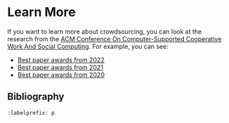 # Learn More
If you want to learn more about crowdsourcing, you can look at the research from the [ACM Conference On Computer-Supported Cooperative Work And Social Computing](https://cscw.acm.org/). For example, you can see:
- [Best paper awards from 2022](https://programs.sigchi.org/cscw/2022/awards/best-papers)
- [Best paper awards from 2021](https://programs.sigchi.org/cscw/2021/awards/best-papers)
- [Best paper awards from 2020](https://programs.sigchi.org/cscw/2020/awards/best-papers)


## Bibliography
```{bibliography} ch16_references.bib
:labelprefix: p
```